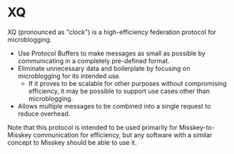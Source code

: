 # XQ
XQ (pronounced as "clock") is a high-efficiency federation protocol for microblogging.

- Use Protocol Buffers to make messages as small as possible by communicating in a completely pre-defined format.
- Eliminate unnecessary data and boilerplate by focusing on microblogging for its intended use.
  - If it proves to be scalable for other purposes without compromising efficiency, it may be possible to support use cases other than microblogging.
- Allows multiple messages to be combined into a single request to reduce overhead.

Note that this protocol is intended to be used primarily for Misskey-to-Misskey communication for efficiency, but any software with a similar concept to Misskey should be able to use it.
